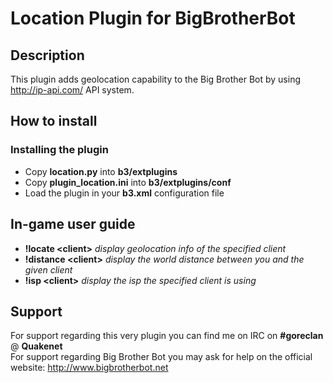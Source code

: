 Location Plugin for BigBrotherBot
=================================

## Description

This plugin adds geolocation capability to the Big Brother Bot by using http://ip-api.com/ API system.

## How to install

### Installing the plugin

* Copy **location.py** into **b3/extplugins**
* Copy **plugin_location.ini** into **b3/extplugins/conf**
* Load the plugin in your **b3.xml** configuration file

## In-game user guide

* **!locate &lt;client&gt;** *display geolocation info of the specified client*
* **!distance &lt;client&gt;** *display the world distance between you and the given client*
* **!isp &lt;client&gt;** *display the isp the specified client is using*

## Support

For support regarding this very plugin you can find me on IRC on **#goreclan** @ **Quakenet**<br>
For support regarding Big Brother Bot you may ask for help on the official website: http://www.bigbrotherbot.net

